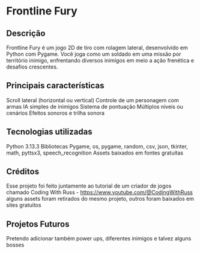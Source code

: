 # Frontline Fury

## Descrição
Frontline Fury é um jogo 2D de tiro com rolagem lateral, desenvolvido em Python com Pygame. Você joga como um soldado em uma missão por território inimigo, enfrentando diversos inimigos em meio a ação frenética e desafios crescentes.

## Principais características
Scroll lateral (horizontal ou vertical)
Controle de um personagem com armas
IA simples de inimigos
Sistema de pontuação
Múltiplos níveis ou cenários
Efeitos sonoros e trilha sonora

## Tecnologias utilizadas
Python 3.13.3
Bibliotecas Pygame, os, pygame, random, csv, json, tkinter, math, pyttsx3, speech_recognition 
Assets baixados em fontes gratuitas

## Créditos
Esse projeto foi feito juntamente ao tutorial de um criador de jogos chamado Coding With Russ - https://www.youtube.com/@CodingWithRuss
alguns assets foram retirados do mesmo projeto, outros foram baixados em sites gratuitos

## Projetos Futuros
Pretendo adicionar também power ups, diferentes inimigos e talvez alguns bosses
